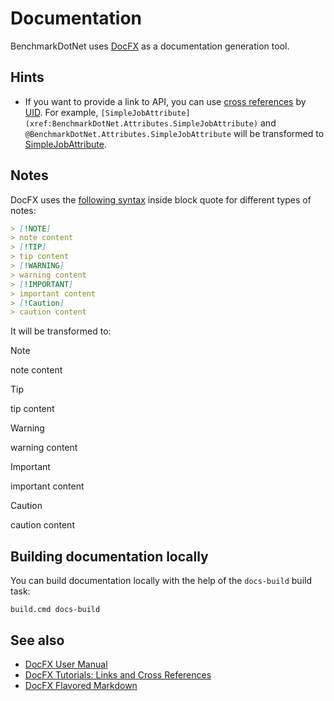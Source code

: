 # Documentation

BenchmarkDotNet uses [DocFX](https://dotnet.github.io/docfx/) as a documentation generation tool.

## Hints

* If you want to provide a link to API, you can use
    [cross references](https://dotnet.github.io/docfx/tutorial/links_and_cross_references.html#different-syntax-of-cross-reference) by
    [UID](https://dotnet.github.io/docfx/tutorial/links_and_cross_references.html#define-uid).
  For example,
    `[SimpleJobAttribute](xref:BenchmarkDotNet.Attributes.SimpleJobAttribute)` and
    `@BenchmarkDotNet.Attributes.SimpleJobAttribute`
    will be transformed to
    [SimpleJobAttribute](xref:BenchmarkDotNet.Attributes.SimpleJobAttribute).
    
## Notes

DocFX uses the [following syntax](https://dotnet.github.io/docfx/spec/docfx_flavored_markdown.html?tabs=tabid-1%2Ctabid-a#note-warningtipimportant) inside block quote for different types of notes:

```markdown
> [!NOTE]
> note content
> [!TIP]
> tip content
> [!WARNING]
> warning content
> [!IMPORTANT]
> important content
> [!Caution]
> caution content
```

It will be transformed to:

> [!NOTE]
> note content

> [!TIP]
> tip content

> [!WARNING]
> warning content

> [!IMPORTANT]
> important content

> [!Caution]
> caution content

## Building documentation locally

You can build documentation locally with the help of the `docs-build` build task:

```
build.cmd docs-build
```

## See also

* [DocFX User Manual](https://dotnet.github.io/docfx/tutorial/docfx.exe_user_manual.html)
* [DocFX Tutorials: Links and Cross References](https://dotnet.github.io/docfx/tutorial/links_and_cross_references.html)
* [DocFX Flavored Markdown](https://dotnet.github.io/docfx/spec/docfx_flavored_markdown.html?tabs=tabid-1%2Ctabid-a#file-inclusion)
